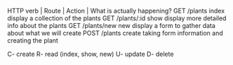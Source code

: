 HTTP verb  |     Route     |     Action      |     What is actually happening?
GET            /plants          index               display a collection of the plants
GET           /plants/:id       show                display more detailed info about the plants
GET           /plants/new       new                 display a form to gather data about what we will create
POST          /plants           create              taking form information and creating the plant


C- create
R- read (index, show, new)
U- update
D- delete